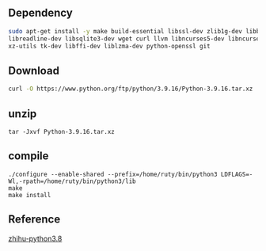 ## Dependency
```sh
sudo apt-get install -y make build-essential libssl-dev zlib1g-dev libbz2-dev \
libreadline-dev libsqlite3-dev wget curl llvm libncurses5-dev libncursesw5-dev \
xz-utils tk-dev libffi-dev liblzma-dev python-openssl git
```

## Download
```sh
curl -O https://www.python.org/ftp/python/3.9.16/Python-3.9.16.tar.xz
```

## unzip
```
tar -Jxvf Python-3.9.16.tar.xz
```

## compile
```
./configure --enable-shared --prefix=/home/ruty/bin/python3 LDFLAGS=-Wl,-rpath=/home/ruty/bin/python3/lib
make
make install
```

## Reference
[zhihu-python3.8](https://zhuanlan.zhihu.com/p/101953103)
